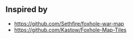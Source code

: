 ## Inspired by

- https://github.com/Sethfire/foxhole-war-map
- https://github.com/Kastow/Foxhole-Map-Tiles